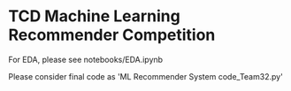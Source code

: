 # TCD Machine Learning Recommender Competition

For EDA, please see notebooks/EDA.ipynb

Please consider final code as 'ML Recommender System code_Team32.py'
